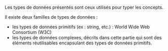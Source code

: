 Les types de données présentés sont ceux utilisés pour typer les concepts.

Il existe deux familles de types de données :

* les types de données primitifs (ex : string, etc.) : World Wide Web Consortium (W3C)
* les types de données complexes, décrits dans cette partie qui sont des éléments réutilisables encapsulant des types de données primitifs.
